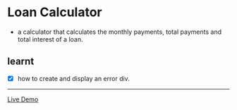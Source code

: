 # Loan Calculator

- a calculator that calculates the monthly payments, total payments and total interest of a loan.

## learnt

* [x] how to create and display an error div.

---

[Live Demo](https://ann-glitch.github.io/loanCalculator/)
